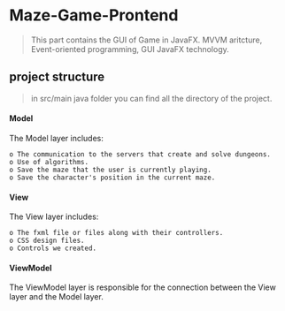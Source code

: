# Maze-Game-Prontend
> This part contains the GUI of Game in JavaFX.
> MVVM aritcture, Event-oriented programming, GUI JavaFX technology.


## project structure
> in src/main java folder you can find all the directory of the project.

#### Model
  The Model layer includes:
  
    o The communication to the servers that create and solve dungeons.
    o Use of algorithms.
    o Save the maze that the user is currently playing.
    o Save the character's position in the current maze.
    

#### View
  The View layer includes:
  
    o The fxml file or files along with their controllers. 
    o CSS design files. 
    o Controls we created.
    

#### ViewModel
  The ViewModel layer is responsible for the connection between the View layer and the Model layer.


